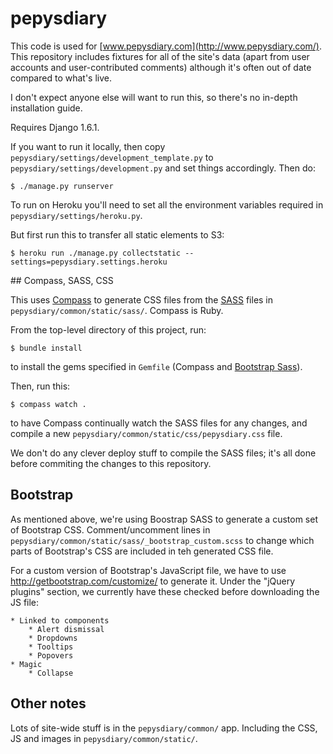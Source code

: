 pepysdiary
==========

This code is used for [www.pepysdiary.com](http://www.pepysdiary.com/). This repository includes fixtures for all of the site's data (apart from user accounts and user-contributed comments) although it's often out of date compared to what's live.

I don't expect anyone else will want to run this, so there's no in-depth installation guide.

Requires Django 1.6.1.

If you want to run it locally, then copy `pepysdiary/settings/development_template.py` to `pepysdiary/settings/development.py` and set things accordingly. Then do:

	$ ./manage.py runserver

To run on Heroku you'll need to set all the environment variables required in `pepysdiary/settings/heroku.py`.

But first run this to transfer all static elements to S3:

	$ heroku run ./manage.py collectstatic --settings=pepysdiary.settings.heroku

## Compass, SASS, CSS

This uses [Compass](http://compass-style.org/) to generate CSS files from the [SASS](http://sass-lang.com/) files in `pepysdiary/common/static/sass/`. Compass is Ruby.

From the top-level directory of this project, run:

	$ bundle install

to install the gems specified in `Gemfile` (Compass and [Bootstrap Sass](https://github.com/twbs/bootstrap-sass/)).

Then, run this:

	$ compass watch .

to have Compass continually watch the SASS files for any changes, and compile a new `pepysdiary/common/static/css/pepysdiary.css` file.

We don't do any clever deploy stuff to compile the SASS files; it's all done before commiting the changes to this repository.

## Bootstrap

As mentioned above, we're using Boostrap SASS to generate a custom set of Bootstrap CSS. Comment/uncomment lines in `pepysdiary/common/static/sass/_bootstrap_custom.scss` to change which parts of Bootstrap's CSS are included in teh generated CSS file.

For a custom version of Bootstrap's JavaScript file, we have to use http://getbootstrap.com/customize/ to generate it. Under the "jQuery plugins" section, we currently have these checked before downloading the JS file:

	* Linked to components
		* Alert dismissal
		* Dropdowns
		* Tooltips
		* Popovers
	* Magic
		* Collapse

## Other notes

Lots of site-wide stuff is in the `pepysdiary/common/` app. Including the CSS, JS and images in `pepysdiary/common/static/`.
